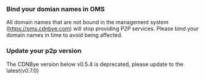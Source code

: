 
### Bind your domian names in OMS
All domain names that are not bound in the management system (https://oms.cdnbye.com) will stop providing P2P services. Please bind your domain names in time to avoid being affected.

### Update your p2p version
The CDNBye version below v0.5.4 is deprecated, please update to the latest(v0.7.0)